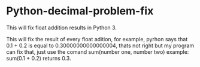 # Python-decimal-problem-fix
This will fix float addition results in Python 3.

This will fix the result of every float adition, for example, pyrhon says that 0.1 + 0.2 is equal to 0.30000000000000004, thats not right but my program can fix that, just use the comand sum(number one, number two) example: sum(0.1 + 0.2) returns 0.3.

